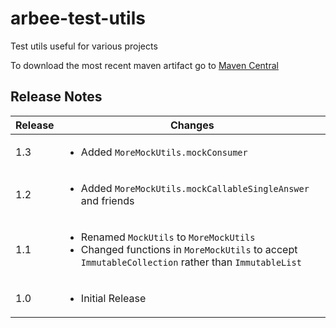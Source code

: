 # arbee-test-utils
Test utils useful for various projects

To download the most recent maven artifact go to [Maven Central](http://search.maven.org/#search%7Cga%7C1%7Cg%3A%22com.github.richard-ballard%22)

## Release Notes
Release | Changes
--- |  ---
1.3 | <ul><li>Added `MoreMockUtils.mockConsumer`</li></ul>
1.2 | <ul><li>Added `MoreMockUtils.mockCallableSingleAnswer` and friends</li></ul>
1.1 | <ul><li>Renamed `MockUtils` to `MoreMockUtils`</li><li>Changed functions in `MoreMockUtils` to accept `ImmutableCollection` rather than `ImmutableList`</li></ul>
1.0 | <ul><li>Initial Release</li></ul>

